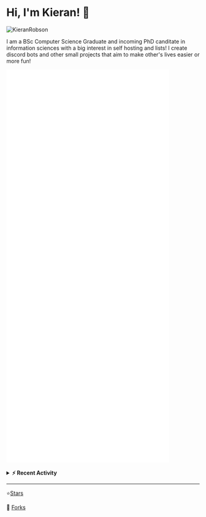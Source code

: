 
# Hi, I'm Kieran! 👋  

<p>
    <img src="https://komarev.com/ghpvc/?username=KieranRobson" alt="KieranRobson"/>       
</p>

I am a BSc Computer Science Graduate and incoming PhD canditate in information sciences with a big interest in self hosting and lists! I create discord bots and other small projects that aim to make other's lives easier or more fun!


<!-- Stats -->
![Metrics](assets/metrics.plugin.activity.svg) 

<!-- Recenet Activity -->
<details>
<summary><b>⚡ Recent Activity</b></summary>

<!--START_SECTION:activity-->
1. 💪 Opened PR [#5](https://github.com/sethcottle/littlelink-extended/pull/5) in [sethcottle/littlelink-extended](https://github.com/sethcottle/littlelink-extended)
2. 💪 Opened PR [#2](https://github.com/pliang279/awesome-phd-advice/pull/2) in [pliang279/awesome-phd-advice](https://github.com/pliang279/awesome-phd-advice)
3. 💪 Opened PR [#1](https://github.com/pliang279/awesome-phd-advice/pull/1) in [pliang279/awesome-phd-advice](https://github.com/pliang279/awesome-phd-advice)
4. 💪 Opened PR [#55](https://github.com/emptymalei/awesome-research/pull/55) in [emptymalei/awesome-research](https://github.com/emptymalei/awesome-research)
5. 🗣 Commented on [#68](https://github.com/KalleHallden/exer_log/issues/68) in [KalleHallden/exer_log](https://github.com/KalleHallden/exer_log)
6. 💪 Opened PR [#205](https://github.com/techno-tim/littlelink-server/pull/205) in [techno-tim/littlelink-server](https://github.com/techno-tim/littlelink-server)
7. 💪 Opened PR [#4](https://github.com/sethcottle/littlelink-extended/pull/4) in [sethcottle/littlelink-extended](https://github.com/sethcottle/littlelink-extended)
8. 💪 Opened PR [#3](https://github.com/sethcottle/littlelink-extended/pull/3) in [sethcottle/littlelink-extended](https://github.com/sethcottle/littlelink-extended)
9. 💪 Opened PR [#2](https://github.com/sethcottle/littlelink-extended/pull/2) in [sethcottle/littlelink-extended](https://github.com/sethcottle/littlelink-extended)
10. 💪 Opened PR [#204](https://github.com/techno-tim/littlelink-server/pull/204) in [techno-tim/littlelink-server](https://github.com/techno-tim/littlelink-server)
<!--END_SECTION:activity-->

More Activity [Here](pages/RECENT-ACTIVITY.md)
</details>
</p>


-----
⭐[Stars](pages/STARRED-REPOS.md)

🍴 [Forks](https://github.com/forks-by-kieran)
